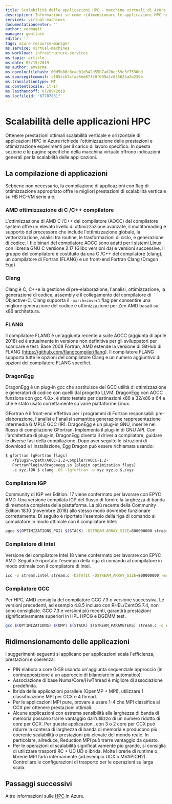 ```yaml
---
title: Scalabilità delle applicazioni HPC - macchine virtuali di Azure | Microsoft Docs
description: Informazioni su come ridimensionare le applicazioni HPC nella VM di Azure.
services: virtual-machines
documentationcenter: ''
author: vermagit
manager: gwallace
editor: ''
tags: azure-resource-manager
ms.service: virtual-machines
ms.workload: infrastructure-services
ms.topic: article
ms.date: 05/15/2019
ms.author: amverma
ms.openlocfilehash: 00d5b86c8cae01d342d55b7ad20ec59c3f7530bd
ms.sourcegitcommit: c105ccb7cfae6ee87f50f099a1c035623a2e239b
ms.translationtype: MT
ms.contentlocale: it-IT
ms.lasthandoff: 07/09/2019
ms.locfileid: "67707831"
---
```

# <a name="scaling-hpc-applications"></a>Scalabilità delle applicazioni HPC

Ottenere prestazioni ottimali scalabilità verticale e orizzontale di applicazioni HPC in Azure richiede l'ottimizzazione delle prestazioni e ottimizzazione esperimenti per il carico di lavoro specifico. In questa sezione e le pagine specifiche della macchina virtuale offrono indicazioni generali per la scalabilità delle applicazioni.

## <a name="compiling-applications"></a>La compilazione di applicazioni

Sebbene non necessario, la compilazione di applicazioni con flag di ottimizzazione appropriato offre le migliori prestazioni di scalabilità verticale su HB HC-VM serie a e.

### <a name="amd-optimizing-cc-compiler"></a>AMD ottimizzazione di C /C++ compilatore

L'ottimizzazione di AMD C /C++ del compilatore (AOCC) del compilatore system offre un elevato livello di ottimizzazione avanzate, il multithreading e supporto del processore che include l'ottimizzazione globale, la vettorizzazione, analisi tra routine, le trasformazioni di ciclo, e generazione di codice. I file binari del compilatore AOCC sono adatti per i sistemi Linux con libreria GNU C versione 2.17 (Glibc versioni da) e versioni successive. Il gruppo del compilatore è costituito da una C /C++ del compilatore (clang), un compilatore di Fortran (FLANG) e un front-end Fortran Clang (Dragon Egg).

### <a name="clang"></a>Clang

Clang è C, C++e la gestione di pre-elaborazione, l'analisi, ottimizzazione, la generazione di codice, assembly e il collegamento del compilatore di Objective-C. Clang supporta il `-march=znver1` flag per consentire una migliore generazione del codice e ottimizzazione per Zen AMD basati su x86 architettura.

### <a name="flang"></a>FLANG

Il compilatore FLANG è un'aggiunta recente a suite AOCC (aggiunta di aprile 2018) ed è attualmente in versione non definitiva per gli sviluppatori per scaricare e test. Base 2008 Fortran, AMD estende la versione di GitHub di FLANG (https://github.com/flangcompiler/flang). Il compilatore FLANG supporta tutte le opzioni del compilatore Clang e un numero aggiuntivo di opzioni del compilatore FLANG specifici.

### <a name="dragonegg"></a>DragonEgg

DragonEgg è un plug-in gcc che sostituisce del GCC utilità di ottimizzazione e generatori di codice con quelli dal progetto LLVM. DragonEgg con AOCC funziona con gcc 4.8.x, è stato testato per destinazioni x86 a 32/x86 a 64 e che è stato usato correttamente su varie piattaforme Linux.

GFortran è il front-end effettivo per i programmi di Fortran responsabili pre-elaborazione, l'analisi e l'analisi semantica generazione rappresentazione intermedia GIMPLE GCC (IR). DragonEgg è un plug-in GNU, inserire nel flusso di compilazione GFortran. Implementa il plug-in di GNU API. Con l'architettura di plug-in, DragonEgg diventa il driver a compilatore, guidare le diverse fasi della compilazione.  Dopo aver seguito le istruzioni di download e l'installazione, Egg Dragon può essere richiamata usando: 

```bash
$ gfortran [gFortran flags] 
   -fplugin=/path/AOCC-1.2-Compiler/AOCC-1.2-     
   FortranPlugin/dragonegg.so [plugin optimization flags]     
   -c xyz.f90 $ clang -O3 -lgfortran -o xyz xyz.o $./xyz
```
   
### <a name="pgi-compiler"></a>Compilatore IGP
Community di IGP ver Edition. 17 viene confermato per lavorare con EPYC AMD. Una versione compilata IGP del flusso di fornire la larghezza di banda di memoria completa della piattaforma. La più recente della Community Edition 18.10 (novembre 2018) allo stesso modo dovrebbe funzionare correttamente. Di seguito è riportato l'esempio della riga di comando al compilatore in modo ottimale con il compilatore Intel:

```bash
pgcc $(OPTIMIZATIONS_PGI) $(STACK) -DSTREAM_ARRAY_SIZE=800000000 stream.c -o stream.pgi
```

### <a name="intel-compiler"></a>Compilatore di Intel
Versione del compilatore Intel 18 viene confermato per lavorare con EPYC AMD. Seguito è riportato l'esempio della riga di comando al compilatore in modo ottimale con il compilatore di Intel.

```bash
icc -o stream.intel stream.c -DSTATIC -DSTREAM_ARRAY_SIZE=800000000 -mcmodel=large -shared-intel -Ofast –qopenmp
```

### <a name="gcc-compiler"></a>Compilatore GCC 
Per HPC, AMD consiglia del compilatore GCC 7.3 o versione successiva. Le versioni precedenti, ad esempio 4.8.5 incluso con RHEL/CentOS 7.4, non sono consigliate. GCC 7.3 e versioni più recenti, garantirà prestazioni significativamente superiori in HPL HPCG e DGEMM test.

```bash
gcc $(OPTIMIZATIONS) $(OMP) $(STACK) $(STREAM_PARAMETERS) stream.c -o stream.gcc
```

## <a name="scaling-applications"></a>Ridimensionamento delle applicazioni 

I suggerimenti seguenti si applicano per applicazioni scala l'efficienza, prestazioni e coerenza:

* PIN elabora a core 0-59 usando un'aggiunta sequenziale approccio (in contrapposizione a un approccio di bilanciare in automatico). 
* Associazione di base Numa/Core/HwThread è migliore di associazione predefinita.
* Ibrida delle applicazioni parallele (OpenMP + MPI), utilizzare 1 classificazione MPI per CCX e 4 thread.
* Per le applicazioni MPI pure, provare a usare 1-4 che MPI classifica al CCX per ottenere prestazioni ottimali.
* Alcune applicazioni con estrema sensibilità alla larghezza di banda di memoria possono trarre vantaggio dall'utilizzo di un numero ridotto di core per CCX. Per queste applicazioni, con 3 o 2 core per CCX può ridurre la contesa di larghezza di banda di memoria e producono più coerente scalabilità o prestazioni più elevate del mondo reale. In particolare, allreduce, Reduction MPI può trarre vantaggio da questo.
* Per le operazioni di scalabilità significativamente più grande, si consiglia di utilizzare trasporti RC + UD UD o ibrida. Molte librerie di runtime o librerie MPI farlo internamente (ad esempio UCX o MVAPICH2). Controllare le configurazioni di trasporto per le operazioni su larga scala.

## <a name="next-steps"></a>Passaggi successivi

Altre informazioni sulle [HPC](https://docs.microsoft.com/azure/architecture/topics/high-performance-computing/) in Azure.
